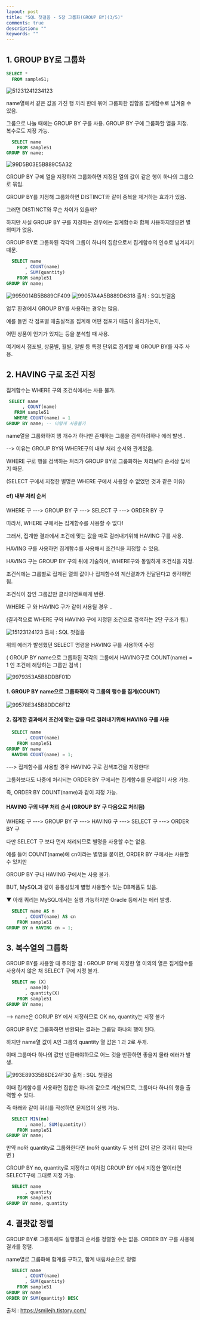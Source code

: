 ```yaml
---
layout: post
title: "SQL 첫걸음 - 5장 그룹화(GROUP BY)(3/5)" 
comments: true
description: ""
keywords: ""
---
```


## 1. GROUP BY로 그룹화

```sql
SELECT * 
  FROM sample51;
```

![51231241234123](/images/sql_first_step/51231241234123.png)

name열에서 같은 값을 가진 행 끼리 한데 묶어 그룹화한 집합을 집계함수로 넘겨줄 수 있음.

그룹으로 나눌 때에는 GROUP BY 구를 사용. GROUP BY 구에 그룹화할 열을 지정. 복수로도 지정 가능.

```sql
  SELECT name 
    FROM sample51 
GROUP BY name;
```

![99D5B03E5B889C5A32](/images/sql_first_step/99D5B03E5B889C5A32.png) 

GROUP BY 구에 열을 지정하여 그룹화하면 지정된 열의 값이 같은 행이 하나의 그룹으로 묶임.

GROUP BY를 지정해 그룹화하면 DISTINCT와 같이 중복을 제거하는 효과가 있음. 

그러면 DISTINCT와 무슨 차이가 있을까? 

하지만 사실 GROUP BY 구를 지정하는 경우에는 집계함수와 함께 사용하지않으면 별 의미가 없음. 

GROUP BY로 그룹화된 각각의 그룹이 하나의 집합으로서 집계함수의 인수로 넘겨지기 때문.

```sql
  SELECT name
       , COUNT(name)
       , SUM(quantity)
    FROM sample51 
GROUP BY name;
```

![9959014B5B889CF409](/images/sql_first_step/9959014B5B889CF409.png) 
![99057A4A5B889D6318](/images/sql_first_step/99057A4A5B889D6318.png) 
출처 : SQL첫걸음


업무 환경에서 GROUP BY를 사용하는 경우는 많음. 

예를 들면 각 점포별 매출실적을 집계해 어떤 점포가 매출이 올라가는지, 

어떤 상품이 인기가 있지는 등을 분석할 때 사용. 

여기에서 점포별, 상품별, 월별, 일별 등 특정 단위로 집계할 때 GROUP BY를 자주 사용. 


## 2. HAVING 구로 조건 지정

집계함수는 WHERE 구의 조건식에서는 사용 불가. 

```sql
 SELECT name
      , COUNT(name) 
   FROM sample51
   WHERE COUNT(name) = 1 
GROUP BY name; -- 이렇게 사용불가 
```

name열을 그룹화하여 행 개수가 하나만 존재하는 그룹을 검색하려하나 에러 발생.. 

--> 이유는 GROUP BY와 WHERE구의 내부 처리 순서와 관계있음. 

WHERE 구로 행을 검색하는 처리가 GROUP BY로 그룹화하는 처리보다 순서상 앞서기 때문. 

(SELECT 구에서 지정한 별명은 WHERE 구에서 사용할 수 없었던 것과 같은 이유) 

#### cf) 내부 처리 순서 
WHERE 구 ---> GROUP BY 구 ---> SELECT 구 ---> ORDER BY 구 

따라서, WHERE 구에서는 집계함수를 사용할 수 없다! 

그래서, 집계한 결과에서 조건에 맞는 값을 따로 걸러내기위해 HAVING 구를 사용. 

HAVING 구를 사용하면 집계함수를 사용해서 조건식을 지정할 수 있음. 

HAVING 구는 GROUP BY 구의 뒤에 기술하며, WHERE구와 동일하게 조건식을 지정. 

조건식에는 그룹별로 집계된 열의 값이나 집계함수의 계산결과가 전달된다고 생각하면 됨. 

조건식이 참인 그룹값만 클라이언트에게 반환.

WHERE 구 와 HAVING 구가 같이 사용될 경우 .. 

(결과적으로 WHERE 구와 HAVING 구에 지정된 조건으로 검색하는 2단 구조가 됨.) 
  
![15123124123](/images/sql_first_step/15123124123.png) 
출처 : SQL 첫걸음

위의 에러가 발생했던 SELECT 명령을 HAVING 구를 사용하여 수정 

( GROUP BY name으로 그룹화된 각각의 그룹에서  HAVING구로  COUNT(name) = 1 인 조건에 해당하는 그룹만 검색 )

![9979353A5B8DDBF01D](/images/sql_first_step/9979353A5B8DDBF01D.png) 

#### 1. GROUP BY name으로 그룹화하여 각 그룹의 행수를 집계(COUNT)
 
![99578E345B8DDC6F12](/images/sql_first_step/99578E345B8DDC6F12.png) 

#### 2. 집계한 결과에서 조건에 맞는 값을 따로 걸러내기위해 HAVING 구를 사용

```sql
  SELECT name
       , COUNT(name) 
    FROM sample51 
GROUP BY name 
  HAVING COUNT(name) = 1; 
```

---> 집계함수를 사용할 경우 HAVING 구로 검색조건을 지정한다!

그룹화보다도 나중에 처리되는 ORDER BY 구에서는 집계함수를 문제없이 사용 가능. 

즉, ORDER BY COUNT(name)과 같이 지정 가능.

#### HAVING 구의 내부 처리 순서 (GROUP BY 구 다음으로 처리됨)

WHERE 구 ---> GROUP BY 구 ---> HAVING 구 ---> SELECT 구 ---> ORDER BY 구 

다만 SELECT 구 보다 먼저 처리되므로 별명을 사용할 수는 없음. 

예를 들어 COUNT(name)에 cn이라는 별명을 붙이면, ORDER BY 구에서는 사용할 수 있지만 

GROUP BY 구나 HAVING 구에서는 사용 불가. 

BUT, MySQL과 같이 융통성있게 별명 사용할수 있는 DB제품도 있음. 

▼ 아래 쿼리는 MySQL에서는 실행 가능하지만 Oracle 등에서는 에러 발생. 

```sql
  SELECT name AS n
       , COUNT(name) AS cn  
    FROM sample51 
GROUP BY n HAVING cn = 1; 
```

## 3. 복수열의 그룹화

GROUP BY를 사용할 때 주의할 점 : GROUP BY에 지정한 열 이외의 열은 집계함수를 사용하지 않은 채 SELECT 구에 지정 불가.

```sql
  SELECT no (X)
       , name(O)
       , quantity(X) 
    FROM sample51 
GROUP BY name; 
```

--> name은 GORUP BY 에서 지정하므로 OK no, quantity는 지정 불가 

GROUP BY로 그룹화하면 반환되는 결과는 그룹당 하나의 행이 된다. 

하지만 name열 값이 A인 그룹의 quantity 열 값은 1 과 2로 두개. 

이때 그룹마다 하나의 값만 반환해야하므로 어느 것을 반환하면 좋을지 몰라 에러가 발생. 

![993E89335B8DE24F30](/images/sql_first_step/993E89335B8DE24F30.png) 
출처 : SQL 첫걸음

이때 집계함수를 사용하면 집합은 하나의 값으로 계산되므로, 그룹마다 하나의 행을 출력할 수 있다. 

즉 아래와 같이 쿼리를 작성하면 문제없이 실행 가능.

```sql
  SELECT MIN(no)
       , name(, SUM(quantity)) 
    FROM sample51 
GROUP BY name; 
```

만약 no와 quantity로 그룹화한다면 (no와 quantity 두 쌍의 값이 같은 것끼리 묶는다면 )  

GROUP BY no, quantity로 지정하고 이처럼 GROUP BY 에서 지정한 열이라면 SELECT구에 그대로 지정 가능. 

```sql
  SELECT name
       , quantity 
    FROM sample51 
GROUP BY name, quantity 
```

## 4. 결괏값 정렬

GROUP BY로 그룹화해도 실행결과 순서를 정렬할 수는 없음. ORDER BY 구를 사용해 결과를 정렬. 

name열로 그룹화해 합계를 구하고, 합계 내림차순으로 정렬 

```sql
  SELECT name
       , COUNT(name)
       , SUM(quantity) 
    FROM sample51 
GROUP BY name 
ORDER BY SUM(quantity) DESC
```

출처 : https://smilejh.tistory.com/